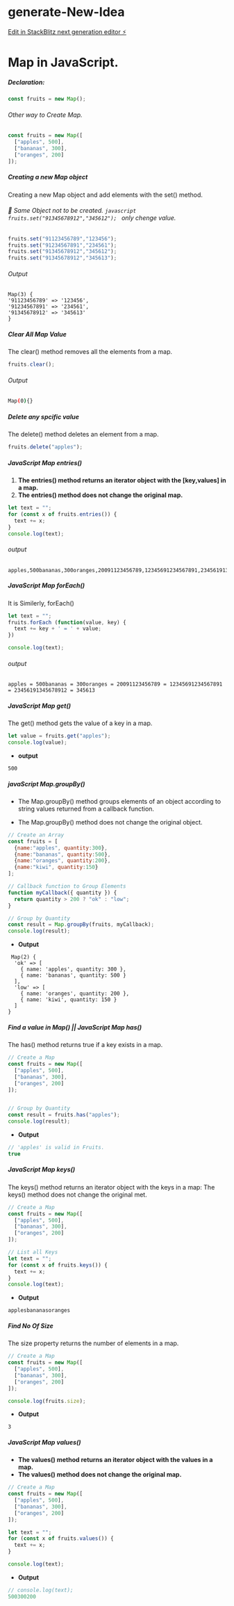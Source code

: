 # generate-New-Idea

[Edit in StackBlitz next generation editor ⚡️](https://stackblitz.com/~/github.com/ChangeWithTanmay/generate-New-Idea)

# Map in JavaScript.
##### Declaration:
```javascript
const fruits = new Map();
```
###### Other way to Create Map.
```javascript
const fruits = new Map([
  ["apples", 500],
  ["bananas", 300],
  ["oranges", 200]
]);
```

##### Creating a new Map object
Creating a new Map object and add elements with the set() method.

###### 📌 Same Object not to be created. ```javascript fruits.set("91345678912","345612"); ``` only chenge value. 
```javascript
fruits.set("91123456789","123456");
fruits.set("91234567891","234561");
fruits.set("91345678912","345612");
fruits.set("91345678912","345613"); 
```
###### Output
```output
Map(3) {
'91123456789' => '123456',
'91234567891' => '234561',
'91345678912' => '345613'
}
```

##### Clear All Map Value
The clear() method removes all the elements from a map.
```javascript
fruits.clear();
```
###### Output
```bash
Map(0){}
```
##### Delete any spcific value
The delete() method deletes an element from a map.
```javascript
fruits.delete("apples");
```
##### JavaScript Map entries()
1. **The entries() method returns an iterator object with the [key,values] in a map.**
2. **The entries() method does not change the original map.**
```javascript
let text = "";
for (const x of fruits.entries()) {
  text += x;
}
console.log(text);
```
###### output
```
apples,500bananas,300oranges,20091123456789,12345691234567891,23456191345678912,345613 
```

##### JavaScript Map forEach()
It is Similerly, forEach()
```javascript
let text = "";
fruits.forEach (function(value, key) {
  text += key + ' = ' + value;
})

console.log(text);
```
###### output
```
apples = 500bananas = 300oranges = 20091123456789 = 12345691234567891 = 23456191345678912 = 345613
```

##### JavaScript Map get()
The get() method gets the value of a key in a map.

```javascript
let value = fruits.get("apples");
console.log(value);
```
* **output**
```
500
```

##### javaScript Map.groupBy()
* The Map.groupBy() method groups elements of an object according to string values returned from a callback function.

* The Map.groupBy() method does not change the original object.
```javascript
// Create an Array
const fruits = [
  {name:"apples", quantity:300},
  {name:"bananas", quantity:500},
  {name:"oranges", quantity:200},
  {name:"kiwi", quantity:150}
];

// Callback function to Group Elements
function myCallback({ quantity }) {
  return quantity > 200 ? "ok" : "low";
}

// Group by Quantity
const result = Map.groupBy(fruits, myCallback);
console.log(result);
```

* **Output**
```
 Map(2) {
  'ok' => [
    { name: 'apples', quantity: 300 },
    { name: 'bananas', quantity: 500 }
  ],
  'low' => [
    { name: 'oranges', quantity: 200 },
    { name: 'kiwi', quantity: 150 }
  ]
}
```
##### Find a value in Map() || JavaScript Map has()
The has() method returns true if a key exists in a map.
```javascript
// Create a Map
const fruits = new Map([
  ["apples", 500],
  ["bananas", 300],
  ["oranges", 200]
]);


// Group by Quantity
const result = fruits.has("apples");
console.log(result);
```
* **Output**
```javascript
// 'apples' is valid in Fruits.
true
```
##### JavaScript Map keys()
The keys() method returns an iterator object with the keys in a map: The keys() method does not change the original met.

```javascript
// Create a Map
const fruits = new Map([
  ["apples", 500],
  ["bananas", 300],
  ["oranges", 200]
]);

// List all Keys
let text = "";
for (const x of fruits.keys()) {
  text += x;
}
console.log(text);
```
* **Output**
```
applesbananasoranges
```
##### Find No Of Size
The size property returns the number of elements in a map.
```javascript
// Create a Map
const fruits = new Map([
  ["apples", 500],
  ["bananas", 300],
  ["oranges", 200]
]);

console.log(fruits.size);
```
* **Output**
```
3
```
##### JavaScript Map values()
* **The values() method returns an iterator object with the values in a map.**
* **The values() method does not change the original map.**
```javascript
// Create a Map
const fruits = new Map([
  ["apples", 500],
  ["bananas", 300],
  ["oranges", 200]
]);

let text = "";
for (const x of fruits.values()) {
  text += x;
}

console.log(text);

```
* **Output**
```javascript
// console.log(text);
500300200
```
